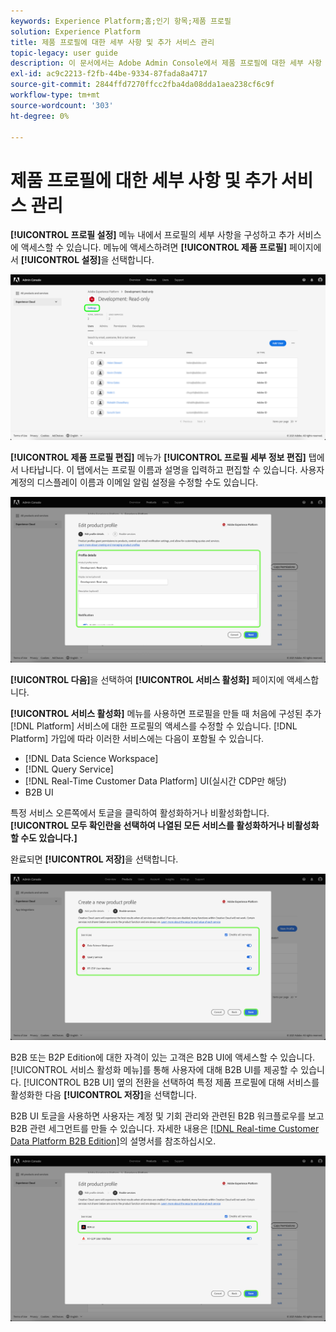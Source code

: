 ```yaml
---
keywords: Experience Platform;홈;인기 항목;제품 프로필
solution: Experience Platform
title: 제품 프로필에 대한 세부 사항 및 추가 서비스 관리
topic-legacy: user guide
description: 이 문서에서는 Adobe Admin Console에서 제품 프로필에 대한 세부 사항 및 추가 서비스를 관리하는 데 필요한 단계를 다룹니다. 프로필 설정 메뉴에서 프로필의 세부 사항을 구성하고 추가 서비스에 액세스할 수 있습니다.
exl-id: ac9c2213-f2fb-44be-9334-87fada8a4717
source-git-commit: 2844ffd7270ffcc2fba4da08dda1aea238cf6c9f
workflow-type: tm+mt
source-wordcount: '303'
ht-degree: 0%

---
```


# 제품 프로필에 대한 세부 사항 및 추가 서비스 관리

**[!UICONTROL 프로필 설정]** 메뉴 내에서 프로필의 세부 사항을 구성하고 추가 서비스에 액세스할 수 있습니다. 메뉴에 액세스하려면 **[!UICONTROL 제품 프로필]** 페이지에서 **[!UICONTROL 설정]**&#x200B;을 선택합니다.

![설정](../images/settings.png)

**[!UICONTROL 제품 프로필 편집]** 메뉴가 **[!UICONTROL 프로필 세부 정보 편집]** 탭에서 나타납니다. 이 탭에서는 프로필 이름과 설명을 입력하고 편집할 수 있습니다. 사용자 계정의 디스플레이 이름과 이메일 알림 설정을 수정할 수도 있습니다.

![edit-product-profile](../images/edit-product-profile.png)

**[!UICONTROL 다음]**&#x200B;을 선택하여 **[!UICONTROL 서비스 활성화]** 페이지에 액세스합니다.

**[!UICONTROL 서비스 활성화]** 메뉴를 사용하면 프로필을 만들 때 처음에 구성된 추가 [!DNL Platform] 서비스에 대한 프로필의 액세스를 수정할 수 있습니다. [!DNL Platform] 가입에 따라 이러한 서비스에는 다음이 포함될 수 있습니다.

- [!DNL Data Science Workspace]
- [!DNL Query Service]
- [!DNL Real-Time Customer Data Platform] UI(실시간 CDP만 해당)
- B2B UI

특정 서비스 오른쪽에서 토글을 클릭하여 활성화하거나 비활성화합니다. **[!UICONTROL 모두 확인란을 선택하여 나열된 모든 서비스를 활성화하거나 비활성화할 수도 있습니다.]**

완료되면 **[!UICONTROL 저장]**&#x200B;을 선택합니다.

![enable-services](../images/enable-services.png)

B2B 또는 B2P Edition에 대한 자격이 있는 고객은 B2B UI에 액세스할 수 있습니다. [!UICONTROL 서비스 활성화 메뉴]를 통해 사용자에 대해 B2B UI를 제공할 수 있습니다. [!UICONTROL B2B UI] 옆의 전환을 선택하여 특정 제품 프로필에 대해 서비스를 활성화한 다음 **[!UICONTROL 저장]**&#x200B;을 선택합니다.

B2B UI 토글을 사용하면 사용자는 계정 및 기회 관리와 관련된 B2B 워크플로우를 보고 B2B 관련 세그먼트를 만들 수 있습니다. 자세한 내용은 [[!DNL Real-time Customer Data Platform B2B Edition]](../../rtcdp/b2b-overview.md)의 설명서를 참조하십시오.

![enable-b2b](../images/enable-b2b.png)